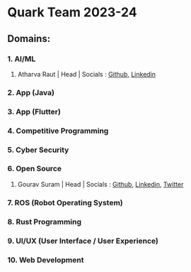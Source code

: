 # Quark Team 2023-24

## Domains:


### 1. AI/ML
1. Atharva Raut | Head | Socials : [Github](https://github.com/Atharvaraut19), [Linkedin](https://www.linkedin.com/in/atharva-raut-4b3296228/)
### 2. App (Java)
### 3. App (Flutter)
### 4. Competitive Programming
### 5. Cyber Security
### 6. Open Source

1. Gourav Suram | Head | Socials : [Github](https://github.com/heapbytes), [Linkedin](https://linkedin.com/in/gouravsuram), [Twitter](https://twitter.com/heapbytes)

### 7. ROS (Robot Operating System)
### 8. Rust Programming
### 9. UI/UX (User Interface / User Experience)
### 10. Web Development
